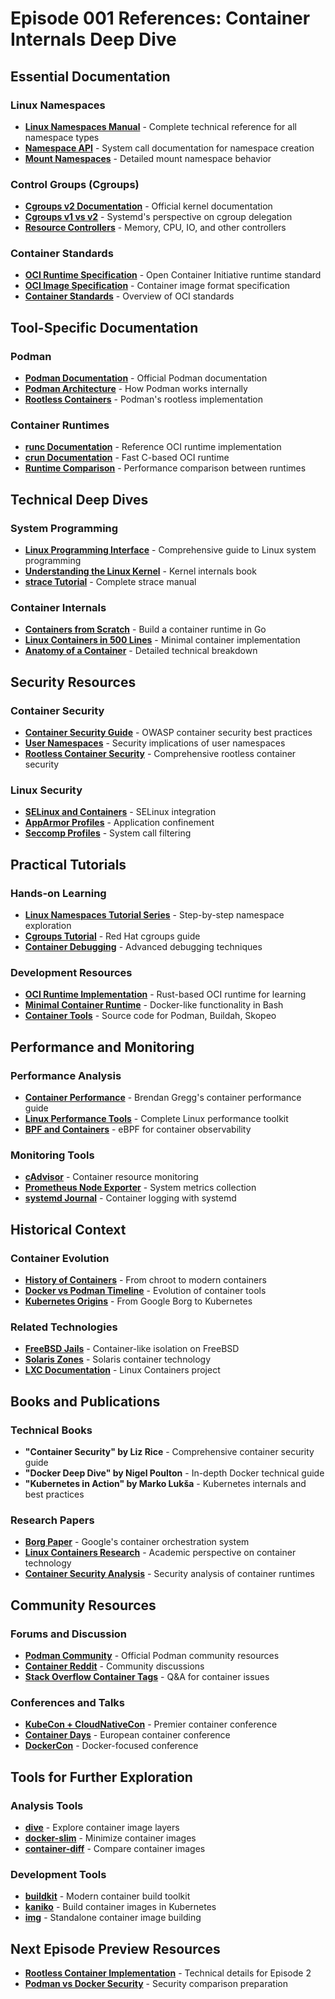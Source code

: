 # Episode 001 References: Container Internals Deep Dive

## Essential Documentation

### Linux Namespaces
- **[Linux Namespaces Manual](https://man7.org/linux/man-pages/man7/namespaces.7.html)** - Complete technical reference for all namespace types
- **[Namespace API](https://man7.org/linux/man-pages/man2/unshare.2.html)** - System call documentation for namespace creation
- **[Mount Namespaces](https://man7.org/linux/man-pages/man7/mount_namespaces.7.html)** - Detailed mount namespace behavior

### Control Groups (Cgroups)
- **[Cgroups v2 Documentation](https://docs.kernel.org/admin-guide/cgroup-v2.html)** - Official kernel documentation
- **[Cgroups v1 vs v2](https://systemd.io/CGROUP_DELEGATION/)** - Systemd's perspective on cgroup delegation
- **[Resource Controllers](https://docs.kernel.org/admin-guide/cgroup-v2.html#controllers)** - Memory, CPU, IO, and other controllers

### Container Standards
- **[OCI Runtime Specification](https://github.com/opencontainers/runtime-spec)** - Open Container Initiative runtime standard
- **[OCI Image Specification](https://github.com/opencontainers/image-spec)** - Container image format specification
- **[Container Standards](https://opencontainers.org/about/overview/)** - Overview of OCI standards

## Tool-Specific Documentation

### Podman
- **[Podman Documentation](https://docs.podman.io/)** - Official Podman documentation
- **[Podman Architecture](https://docs.podman.io/en/latest/markdown/podman.1.html)** - How Podman works internally
- **[Rootless Containers](https://docs.podman.io/en/latest/markdown/podman-run.1.html#rootless-containers)** - Podman's rootless implementation

### Container Runtimes
- **[runc Documentation](https://github.com/opencontainers/runc)** - Reference OCI runtime implementation
- **[crun Documentation](https://github.com/containers/crun)** - Fast C-based OCI runtime
- **[Runtime Comparison](https://www.redhat.com/en/blog/introduction-crun)** - Performance comparison between runtimes

## Technical Deep Dives

### System Programming
- **[Linux Programming Interface](http://man7.org/tlpi/)** - Comprehensive guide to Linux system programming
- **[Understanding the Linux Kernel](https://www.oreilly.com/library/view/understanding-the-linux/0596005652/)** - Kernel internals book
- **[strace Tutorial](https://strace.io/strace.1.html)** - Complete strace manual

### Container Internals
- **[Containers from Scratch](https://ericchiang.github.io/post/containers-from-scratch/)** - Build a container runtime in Go
- **[Linux Containers in 500 Lines](https://blog.lizzie.io/linux-containers-in-500-loc.html)** - Minimal container implementation
- **[Anatomy of a Container](https://www.cyphar.com/blog/post/20160627-containers-101)** - Detailed technical breakdown

## Security Resources

### Container Security
- **[Container Security Guide](https://cheatsheetseries.owasp.org/cheatsheets/Container_Security_Cheat_Sheet.html)** - OWASP container security best practices
- **[User Namespaces](https://lwn.net/Articles/532593/)** - Security implications of user namespaces
- **[Rootless Container Security](https://rootlesscontaine.rs/)** - Comprehensive rootless container security

### Linux Security
- **[SELinux and Containers](https://access.redhat.com/documentation/en-us/red_hat_enterprise_linux/8/html/using_selinux/using-selinux-with-container-runtimes_using-selinux)** - SELinux integration
- **[AppArmor Profiles](https://wiki.ubuntu.com/AppArmor/Documentation)** - Application confinement
- **[Seccomp Profiles](https://docs.docker.com/engine/security/seccomp/)** - System call filtering

## Practical Tutorials

### Hands-on Learning
- **[Linux Namespaces Tutorial Series](https://www.toptal.com/linux/separation-anxiety-isolating-your-system-with-linux-namespaces)** - Step-by-step namespace exploration
- **[Cgroups Tutorial](https://access.redhat.com/documentation/en-us/red_hat_enterprise_linux/6/html/resource_management_guide/ch01)** - Red Hat cgroups guide
- **[Container Debugging](https://iximiuz.com/en/posts/container-debugging-is-broken/)** - Advanced debugging techniques

### Development Resources
- **[OCI Runtime Implementation](https://github.com/containers/youki)** - Rust-based OCI runtime for learning
- **[Minimal Container Runtime](https://github.com/p8952/bocker)** - Docker-like functionality in Bash
- **[Container Tools](https://github.com/containers/)** - Source code for Podman, Buildah, Skopeo

## Performance and Monitoring

### Performance Analysis
- **[Container Performance](https://www.brendangregg.com/blog/2017-05-15/container-performance-analysis-dockercon-2017.html)** - Brendan Gregg's container performance guide
- **[Linux Performance Tools](https://www.brendangregg.com/linuxperf.html)** - Complete Linux performance toolkit
- **[BPF and Containers](https://www.iovisor.org/technology/ebpf)** - eBPF for container observability

### Monitoring Tools
- **[cAdvisor](https://github.com/google/cadvisor)** - Container resource monitoring
- **[Prometheus Node Exporter](https://github.com/prometheus/node_exporter)** - System metrics collection
- **[systemd Journal](https://www.freedesktop.org/software/systemd/man/systemd-journald.service.html)** - Container logging with systemd

## Historical Context

### Container Evolution
- **[History of Containers](https://blog.aquasec.com/a-brief-history-of-containers-from-1970s-chroot-to-docker-2016)** - From chroot to modern containers
- **[Docker vs Podman Timeline](https://developers.redhat.com/blog/2019/02/21/podman-and-buildah-for-docker-users)** - Evolution of container tools
- **[Kubernetes Origins](https://kubernetes.io/blog/2015/04/borg-predecessor-to-kubernetes/)** - From Google Borg to Kubernetes

### Related Technologies
- **[FreeBSD Jails](https://docs.freebsd.org/en/books/handbook/jails/)** - Container-like isolation on FreeBSD
- **[Solaris Zones](https://docs.oracle.com/cd/E53394_01/html/E54830/)** - Solaris container technology
- **[LXC Documentation](https://linuxcontainers.org/lxc/documentation/)** - Linux Containers project

## Books and Publications

### Technical Books
- **"Container Security" by Liz Rice** - Comprehensive container security guide
- **"Docker Deep Dive" by Nigel Poulton** - In-depth Docker technical guide
- **"Kubernetes in Action" by Marko Lukša** - Kubernetes internals and best practices

### Research Papers
- **[Borg Paper](https://research.google/pubs/pub43438/)** - Google's container orchestration system
- **[Linux Containers Research](https://lwn.net/Articles/531114/)** - Academic perspective on container technology
- **[Container Security Analysis](https://www.usenix.org/system/files/conference/usenixsecurity16/sec16_paper_combe.pdf)** - Security analysis of container runtimes

## Community Resources

### Forums and Discussion
- **[Podman Community](https://podman.io/community/)** - Official Podman community resources
- **[Container Reddit](https://www.reddit.com/r/docker/)** - Community discussions
- **[Stack Overflow Container Tags](https://stackoverflow.com/questions/tagged/containers)** - Q&A for container issues

### Conferences and Talks
- **[KubeCon + CloudNativeCon](https://events.linuxfoundation.org/kubecon-cloudnativecon-north-america/)** - Premier container conference
- **[Container Days](https://containerdays.io/)** - European container conference
- **[DockerCon](https://www.docker.com/dockercon/)** - Docker-focused conference

## Tools for Further Exploration

### Analysis Tools
- **[dive](https://github.com/wagoodman/dive)** - Explore container image layers
- **[docker-slim](https://github.com/docker-slim/docker-slim)** - Minimize container images
- **[container-diff](https://github.com/GoogleContainerTools/container-diff)** - Compare container images

### Development Tools
- **[buildkit](https://github.com/moby/buildkit)** - Modern container build toolkit
- **[kaniko](https://github.com/GoogleContainerTools/kaniko)** - Build container images in Kubernetes
- **[img](https://github.com/genuinetools/img)** - Standalone container image building

## Next Episode Preview Resources
- **[Rootless Container Implementation](https://rootlesscontaine.rs/getting-started/common/cgroup2/)** - Technical details for Episode 2
- **[Podman vs Docker Security](https://developers.redhat.com/blog/2020/09/25/rootless-containers-with-podman-the-basics)** - Security comparison preparation